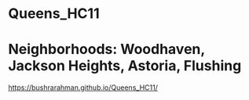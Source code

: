 # Queens_HC11
# Neighborhoods: Woodhaven, Jackson Heights, Astoria, Flushing
https://bushrarahman.github.io/Queens_HC11/
